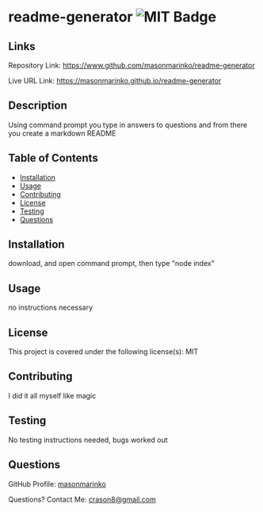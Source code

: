 # readme-generator ![MIT Badge](https://img.shields.io/badge/License-MIT-brightgreen)

## Links

Repository Link: https://www.github.com/masonmarinko/readme-generator

Live URL Link: https://masonmarinko.github.io/readme-generator

## Description
Using command prompt you type in answers to questions and from there you create a markdown README

## Table of Contents
* [Installation](#installation)
* [Usage](#usage)
* [Contributing](#contributing)
* [License](#license)
* [Testing](#testing)
* [Questions](#questions)

## Installation
download, and open command prompt, then type "node index"

## Usage 
no instructions necessary


## License
This project is covered under the following license(s):
MIT

## Contributing
I did it all myself like magic

## Testing
No testing instructions needed, bugs worked out

## Questions

GitHub Profile: [masonmarinko](https://github.com/masonmarinko)

Questions? Contact Me: <crason8@gmail.com>

